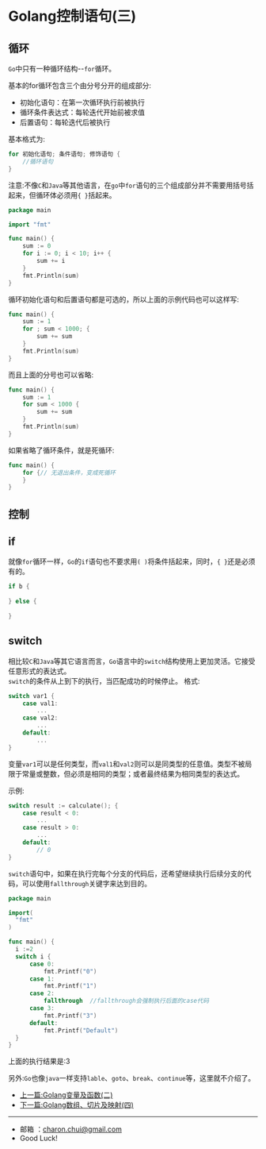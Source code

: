 Golang控制语句(三)
===


## 循环


`Go`中只有一种循环结构--`for`循环。 

基本的for循环包含三个由分号分开的组成部分:   

- 初始化语句：在第一次循环执行前被执行 
- 循环条件表达式：每轮迭代开始前被求值 
- 后置语句：每轮迭代后被执行

基本格式为:   
```go
for 初始化语句; 条件语句; 修饰语句 {
    //循环语句
}
```

注意:不像`C`和`Java`等其他语言，在`go`中`for`语句的三个组成部分并不需要用括号括起来，但循环体必须用`{ }`括起来。
```go
package main

import "fmt"

func main() {
    sum := 0
    for i := 0; i < 10; i++ {
        sum += i
    }
    fmt.Println(sum)
}
```
循环初始化语句和后置语句都是可选的，所以上面的示例代码也可以这样写:   
```go
func main() {
    sum := 1
    for ; sum < 1000; {
        sum += sum
    }
    fmt.Println(sum)
}
```

而且上面的分号也可以省略:  
```go
func main() {
    sum := 1
    for sum < 1000 {
        sum += sum
    }
    fmt.Println(sum)
}
```
如果省略了循环条件，就是死循环:   
```go
func main() {
    for {// 无退出条件，变成死循环
    }
}
```

## 控制

if
---

就像`for`循环一样，`Go`的`if`语句也不要求用`( )`将条件括起来，同时，`{ }`还是必须有的。

```go
if b {
    
} else {
    
}
```

switch
---

相比较`C`和`Java`等其它语言而言，`Go`语言中的`switch`结构使用上更加灵活。它接受任意形式的表达式。  
`switch`的条件从上到下的执行，当匹配成功的时候停止。
格式:   
```go
switch var1 {
    case val1:
        ...
    case val2:
        ...
    default:
        ...
}
```

变量`var1`可以是任何类型，而`val1`和`val2`则可以是同类型的任意值。类型不被局限于常量或整数，但必须是相同的类型；或者最终结果为相同类型的表达式。

示例:   
```go
switch result := calculate(); {
    case result < 0:
        ...
    case result > 0:
        ...
    default:
        // 0
}
```
`switch`语句中，如果在执行完每个分支的代码后，还希望继续执行后续分支的代码，可以使用`fallthrough`关键字来达到目的。
```go
package main

import(
  "fmt"
)

func main() {
  i :=2
  switch i {
      case 0:
          fmt.Printf("0")
      case 1:
          fmt.Printf("1")
      case 2:
          fallthrough  //fallthrough会强制执行后面的case代码
      case 3:
          fmt.Printf("3")
      default:
          fmt.Printf("Default")
  }
}
```
上面的执行结果是:3


另外:`Go`也像`java`一样支持`lable`、`goto`、`break`、`continue`等，这里就不介绍了。


- [上一篇:Golang变量及函数(二)](https://github.com/CharonChui/GolangStudyNote/blob/master/2.Golang%E5%8F%98%E9%87%8F%E5%8F%8A%E5%87%BD%E6%95%B0(%E4%BA%8C).md)    
- [下一篇:Golang数组、切片及映射(四)](https://github.com/CharonChui/GolangStudyNote/blob/master/4.Golang%E6%95%B0%E7%BB%84%E3%80%81%E5%88%87%E7%89%87%E5%8F%8A%E6%98%A0%E5%B0%84(%E5%9B%9B).md)


---

- 邮箱 ：charon.chui@gmail.com  
- Good Luck! 
